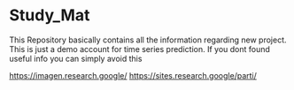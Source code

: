 
# Study_Mat
This Repository basically contains all the information regarding new project.
This is just a demo account for time series prediction. If you dont found useful
info you can simply avoid this

https://imagen.research.google/
https://sites.research.google/parti/
